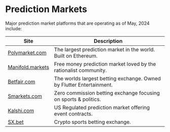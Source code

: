 # Prediction Markets

Major prediction market platforms that are operating as of May, 2024 include:


| Site                                                | Description                    |
| --------------------------------------------------- | -----------------------------  |
| [Polymarket.com](https://polymarket.com/)           | The largest prediction market in the world. Built on Ethereum.  |
| [Manifold.markets](https://manifold.markets/)          | Free money prediction market loved by the rationalist community.  |
| [Betfair.com](https://betfair.com/)           | The worlds largest betting exchange. Owned by Flutter Entertainment. |
| [Smarkets.com](https://smartkers.com/)           | Zero commission betting exchange focusing on sports & politics.  |
| [Kalshi.com](https://kalshi.com/)           | US Regulated prediction market offering event contracts.  |
| [SX.bet](https://sx.bet/)           | Crypto sports betting exchange.  |

